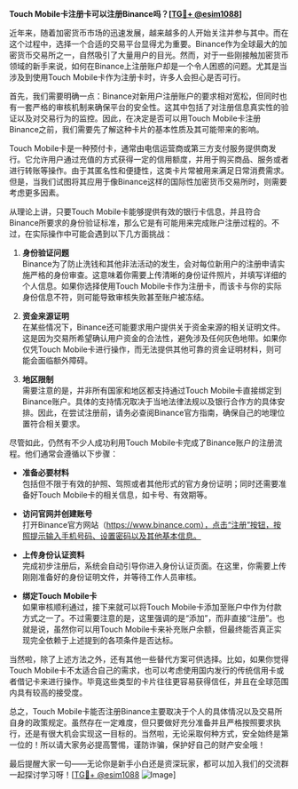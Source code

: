**Touch Mobile卡注册卡可以注册Binance吗？[[TG💪+ @esim1088](https://t.me/s/esim1088)]**

近年来，随着加密货币市场的迅速发展，越来越多的人开始关注并参与其中。而在这个过程中，选择一个合适的交易平台显得尤为重要。Binance作为全球最大的加密货币交易所之一，自然吸引了大量用户的目光。然而，对于一些刚接触加密货币领域的新手来说，如何在Binance上注册账户却是一个令人困惑的问题。尤其是当涉及到使用Touch Mobile卡作为注册卡时，许多人会担心是否可行。

首先，我们需要明确一点：Binance对新用户注册账户的要求相对宽松，但同时也有一套严格的审核机制来确保平台的安全性。这其中包括了对注册信息真实性的验证以及对交易行为的监控。因此，在决定是否可以用Touch Mobile卡注册Binance之前，我们需要先了解这种卡片的基本性质及其可能带来的影响。

Touch Mobile卡是一种预付卡，通常由电信运营商或第三方支付服务提供商发行。它允许用户通过充值的方式获得一定的信用额度，并用于购买商品、服务或者进行转账等操作。由于其匿名性和便捷性，这类卡片常被用来满足日常消费需求。但是，当我们试图将其应用于像Binance这样的国际性加密货币交易所时，则需要考虑更多因素。

从理论上讲，只要Touch Mobile卡能够提供有效的银行卡信息，并且符合Binance所要求的身份验证标准，那么它是有可能用来完成账户注册过程的。不过，在实际操作中可能会遇到以下几方面挑战：

1. **身份验证问题**  
   Binance为了防止洗钱和其他非法活动的发生，会对每位新用户的注册申请实施严格的身份审查。这意味着你需要上传清晰的身份证件照片，并填写详细的个人信息。如果你选择使用Touch Mobile卡作为注册卡，而该卡与你的实际身份信息不符，则可能导致审核失败甚至账户被冻结。

2. **资金来源证明**  
   在某些情况下，Binance还可能要求用户提供关于资金来源的相关证明文件。这是因为交易所希望确认用户资金的合法性，避免涉及任何灰色地带。如果你仅凭Touch Mobile卡进行操作，而无法提供其他可靠的资金证明材料，则可能会面临额外障碍。

3. **地区限制**  
   需要注意的是，并非所有国家和地区都支持通过Touch Mobile卡直接绑定到Binance账户。具体的支持情况取决于当地法律法规以及银行合作方的具体安排。因此，在尝试注册前，请务必查阅Binance官方指南，确保自己的地理位置符合相关要求。

尽管如此，仍然有不少人成功利用Touch Mobile卡完成了Binance账户的注册流程。他们通常会遵循以下步骤：

- **准备必要材料**  
  包括但不限于有效的护照、驾照或者其他形式的官方身份证明；同时还需要准备好Touch Mobile卡的相关信息，如卡号、有效期等。

- **访问官网并创建账号**  
  打开Binance官方网站（https://www.binance.com），点击“注册”按钮，按照提示输入手机号码、设置密码以及其他基本信息。

- **上传身份认证资料**  
  完成初步注册后，系统会自动引导你进入身份认证页面。在这里，你需要上传刚刚准备好的身份证明文件，并等待工作人员审核。

- **绑定Touch Mobile卡**  
  如果审核顺利通过，接下来就可以将Touch Mobile卡添加至账户中作为付款方式之一了。不过需要注意的是，这里强调的是“添加”，而非直接“注册”。也就是说，虽然你可以用Touch Mobile卡来补充账户余额，但最终能否真正实现完全依赖于上述提到的各项条件是否达标。

当然啦，除了上述方法之外，还有其他一些替代方案可供选择。比如，如果你觉得Touch Mobile卡不太适合自己的需求，也可以考虑使用国内发行的传统信用卡或者借记卡来进行操作。毕竟这些类型的卡片往往更容易获得信任，并且在全球范围内具有较高的接受度。

总之，Touch Mobile卡能否注册Binance主要取决于个人的具体情况以及交易所自身的政策规定。虽然存在一定难度，但只要做好充分准备并且严格按照要求执行，还是有很大机会实现这一目标的。当然啦，无论采取何种方式，安全始终是第一位的！所以请大家务必提高警惕，谨防诈骗，保护好自己的财产安全哦！

最后提醒大家一句——无论你是新手小白还是资深玩家，都可以加入我们的交流群一起探讨学习呀！[[TG💪+ @esim1088](https://t.me/s/esim1088) ![Image](https://i.postimg.cc/4NQfJmqS/Snipaste-2025-05-13-00-14-12.png)]